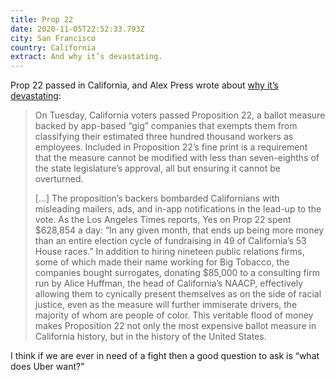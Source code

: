 ```yaml
---
title: Prop 22
date: 2020-11-05T22:52:33.793Z
city: San Francisco
country: California
extract: And why it’s devastating.
---
```

Prop 22 passed in California, and Alex Press wrote about [why it’s devastating](https://jacobinmag.com/2020/11/proposition-22-california-uber-lyft-gig-employee):

> On Tuesday, California voters passed Proposition 22, a ballot measure backed by app-based “gig” companies that exempts them from classifying their estimated three hundred thousand workers as employees. Included in Proposition 22’s fine print is a requirement that the measure cannot be modified with less than seven-eighths of the state legislature’s approval, all but ensuring it cannot be overturned.
>
> [...] The proposition’s backers bombarded Californians with misleading mailers, ads, and in-app notifications in the lead-up to the vote. As the Los Angeles Times reports, Yes on Prop 22 spent $628,854 a day: “In any given month, that ends up being more money than an entire election cycle of fundraising in 49 of California’s 53 House races.” In addition to hiring nineteen public relations firms, some of which made their name working for Big Tobacco, the companies bought surrogates, donating $85,000 to a consulting firm run by Alice Huffman, the head of California’s NAACP, effectively allowing them to cynically present themselves as on the side of racial justice, even as the measure will further immiserate drivers, the majority of whom are people of color. This veritable flood of money makes Proposition 22 not only the most expensive ballot measure in California history, but in the history of the United States.

I think if we are ever in need of a fight then a good question to ask is “what does Uber want?” 
